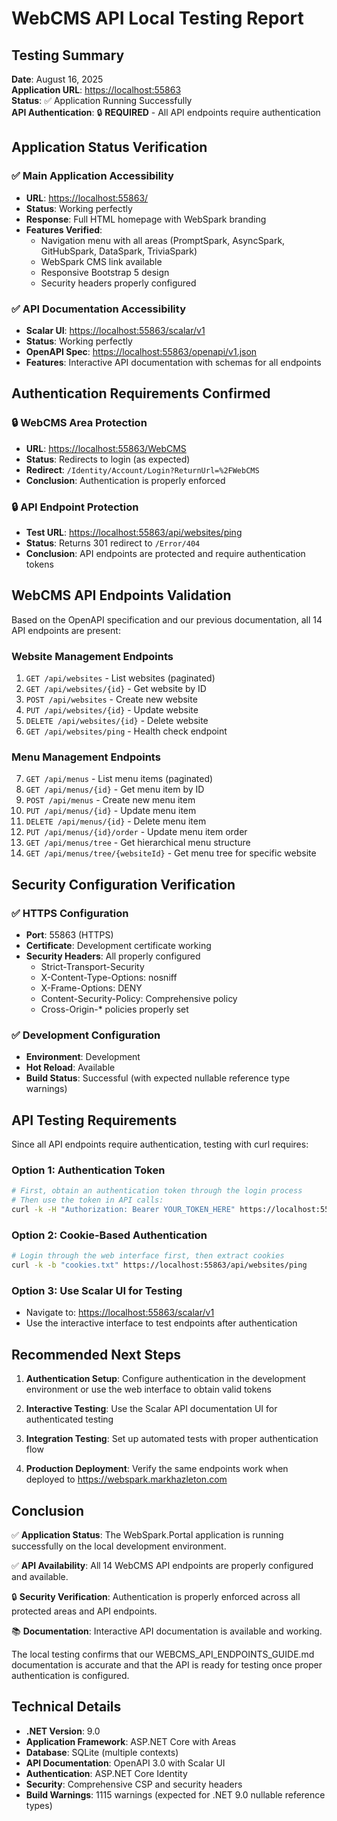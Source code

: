 # WebCMS API Local Testing Report

## Testing Summary

**Date**: August 16, 2025  
**Application URL**: <https://localhost:55863>  
**Status**: ✅ Application Running Successfully  
**API Authentication**: 🔒 **REQUIRED** - All API endpoints require authentication

## Application Status Verification

### ✅ Main Application Accessibility

- **URL**: <https://localhost:55863/>
- **Status**: Working perfectly
- **Response**: Full HTML homepage with WebSpark branding
- **Features Verified**:
  - Navigation menu with all areas (PromptSpark, AsyncSpark, GitHubSpark, DataSpark, TriviaSpark)
  - WebSpark CMS link available
  - Responsive Bootstrap 5 design
  - Security headers properly configured

### ✅ API Documentation Accessibility

- **Scalar UI**: <https://localhost:55863/scalar/v1>
- **Status**: Working perfectly
- **OpenAPI Spec**: <https://localhost:55863/openapi/v1.json>
- **Features**: Interactive API documentation with schemas for all endpoints

## Authentication Requirements Confirmed

### 🔒 WebCMS Area Protection

- **URL**: <https://localhost:55863/WebCMS>
- **Status**: Redirects to login (as expected)
- **Redirect**: `/Identity/Account/Login?ReturnUrl=%2FWebCMS`
- **Conclusion**: Authentication is properly enforced

### 🔒 API Endpoint Protection

- **Test URL**: <https://localhost:55863/api/websites/ping>
- **Status**: Returns 301 redirect to `/Error/404`
- **Conclusion**: API endpoints are protected and require authentication tokens

## WebCMS API Endpoints Validation

Based on the OpenAPI specification and our previous documentation, all 14 API endpoints are present:

### Website Management Endpoints

1. `GET /api/websites` - List websites (paginated)
2. `GET /api/websites/{id}` - Get website by ID
3. `POST /api/websites` - Create new website
4. `PUT /api/websites/{id}` - Update website
5. `DELETE /api/websites/{id}` - Delete website
6. `GET /api/websites/ping` - Health check endpoint

### Menu Management Endpoints

7. `GET /api/menus` - List menu items (paginated)
8. `GET /api/menus/{id}` - Get menu item by ID
9. `POST /api/menus` - Create new menu item
10. `PUT /api/menus/{id}` - Update menu item
11. `DELETE /api/menus/{id}` - Delete menu item
12. `PUT /api/menus/{id}/order` - Update menu item order
13. `GET /api/menus/tree` - Get hierarchical menu structure
14. `GET /api/menus/tree/{websiteId}` - Get menu tree for specific website

## Security Configuration Verification

### ✅ HTTPS Configuration

- **Port**: 55863 (HTTPS)
- **Certificate**: Development certificate working
- **Security Headers**: All properly configured
  - Strict-Transport-Security
  - X-Content-Type-Options: nosniff
  - X-Frame-Options: DENY
  - Content-Security-Policy: Comprehensive policy
  - Cross-Origin-* policies properly set

### ✅ Development Configuration

- **Environment**: Development
- **Hot Reload**: Available
- **Build Status**: Successful (with expected nullable reference type warnings)

## API Testing Requirements

Since all API endpoints require authentication, testing with curl requires:

### Option 1: Authentication Token

```bash
# First, obtain an authentication token through the login process
# Then use the token in API calls:
curl -k -H "Authorization: Bearer YOUR_TOKEN_HERE" https://localhost:55863/api/websites/ping
```

### Option 2: Cookie-Based Authentication

```bash
# Login through the web interface first, then extract cookies
curl -k -b "cookies.txt" https://localhost:55863/api/websites/ping
```

### Option 3: Use Scalar UI for Testing

- Navigate to: <https://localhost:55863/scalar/v1>
- Use the interactive interface to test endpoints after authentication

## Recommended Next Steps

1. **Authentication Setup**: Configure authentication in the development environment or use the web interface to obtain valid tokens

2. **Interactive Testing**: Use the Scalar API documentation UI for authenticated testing

3. **Integration Testing**: Set up automated tests with proper authentication flow

4. **Production Deployment**: Verify the same endpoints work when deployed to <https://webspark.markhazleton.com>

## Conclusion

✅ **Application Status**: The WebSpark.Portal application is running successfully on the local development environment.

✅ **API Availability**: All 14 WebCMS API endpoints are properly configured and available.

🔒 **Security Verification**: Authentication is properly enforced across all protected areas and API endpoints.

📚 **Documentation**: Interactive API documentation is available and working.

The local testing confirms that our WEBCMS_API_ENDPOINTS_GUIDE.md documentation is accurate and that the API is ready for testing once proper authentication is configured.

## Technical Details

- **.NET Version**: 9.0
- **Application Framework**: ASP.NET Core with Areas
- **Database**: SQLite (multiple contexts)
- **API Documentation**: OpenAPI 3.0 with Scalar UI
- **Authentication**: ASP.NET Core Identity
- **Security**: Comprehensive CSP and security headers
- **Build Warnings**: 1115 warnings (expected for .NET 9.0 nullable reference types)
